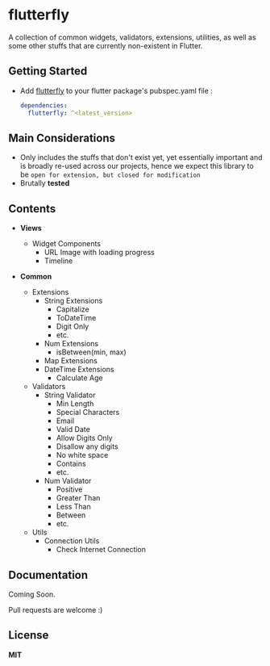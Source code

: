 # flutterfly

A collection of common widgets, validators, extensions, utilities, as well as some other stuffs that are currently non-existent in Flutter.

## Getting Started

- Add [flutterfly](https://pub.dev/packages/flutterfly) to your flutter package's pubspec.yaml file :

  ```yaml
  dependencies:
    flutterfly: ^<latest_version>
  ```

## Main Considerations

- Only includes the stuffs that don't exist yet, yet essentially important and is broadly re-used across our projects, hence we expect this library to be `open for extension, but closed for modification`
- Brutally **tested**

## Contents

- **Views**

  - Widget Components
    - URL Image with loading progress
    - Timeline

- **Common**

  - Extensions
    - String Extensions
      - Capitalize
      - ToDateTime
      - Digit Only
      - etc.
    - Num Extensions
      - isBetween(min, max)
    - Map Extensions
    - DateTime Extensions
      - Calculate Age
  - Validators
    - String Validator
      - Min Length
      - Special Characters
      - Email
      - Valid Date
      - Allow Digits Only
      - Disallow any digits
      - No white space
      - Contains
      - etc.
    - Num Validator
      - Positive
      - Greater Than
      - Less Than
      - Between
      - etc.
  - Utils
    - Connection Utils
      - Check Internet Connection

## Documentation

Coming Soon.

Pull requests are welcome :)

## License

**MIT**
